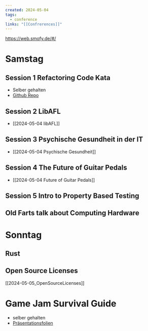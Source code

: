 ```yaml
---
created: 2024-05-04
tags:
  - conference
links: "[[Confrerences]]"
---
```

https://web.smofy.de/#/

# Samstag
## Session 1 Refactoring Code Kata
- Selber gehalten 
- [Github Repo](https://github.com/Laguna1989/gilded_rose_python)

## Session 2 LibAFL
- [[2024-05-04 libAFL]]
## Session 3 Psychische Gesundheit in der IT
- [[2024-05-04 Psychische Gesundheit]]
## Session 4 The Future of Guitar Pedals
- [[2024-05-04 Future of Guitar Pedals]]

## Session 5 Intro to Property Based Testing

## Old Farts talk about Computing Hardware


# Sonntag
## Rust
## Open Source Licenses
[[2024-05-05_OpenSourceLicenses]]
# Game Jam Survival Guide
- selber gehalten
- [Präsentationsfolien](https://docs.google.com/presentation/d/1BUujkrZUSKEiI-OPqHbQiH-gzgoCrV6Wz3L-FQ-yUlI/edit?usp=sharing)
